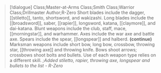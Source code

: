 >[!dialogue] Class;Master-at-Arms Class;Smith Class;Warrior Class;Drillmaster Author;R-Zero
>Short blades include the dagger, [[stiletto]], tanto, shortsword, and wakizashi. Long blades include the [[broadsword]], saber, [[rapier]], longsword, katana, [[claymore]], and dai-katana. Blunt weapons include the club, staff, mace, [[morningstar]], and warhammer. Axes include the war axe and battle axe. Spears include the spear, [[longspear]] and halberd.
>**(continue)**
>Marksman weapons include short bow, long bow, crossbow, throwing star, [[throwing axe]] and throwing knife. Bows shoot arrows; crossbows shoot bolts and bullets. Use of each weapon type relies on a different skill.
>*;Added stiletto, rapier, throwing axe, longspear and bullets to the list - R-Zero*